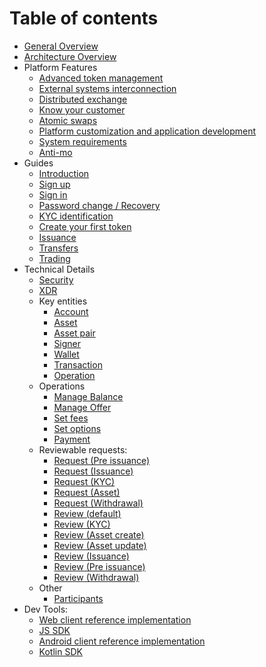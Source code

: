# Table of contents

* [General Overview](README.md)
* [Architecture Overview](architecture.md)
* Platform Features
    * [Advanced token management](features/tokens_management.md)
    * [External systems interconnection](features/exsys_connection.md)
    * [Distributed exchange](features/dex.md)
    * [Know your customer](features/kyc.md)
    * [Atomic swaps](features/atomic_swaps.md)
    * [Platform customization and application development](features/customization.md)
    * [System requirements](features/sys_requirements.md)
    * [Anti-mo](features/aml_alerts.md)
* Guides
    * [Introduction](tech/guides/intro.md)
    * [Sign up](tech/guides/sign_up.md)
    * [Sign in](tech/guides/sign_in.md)
    * [Password change / Recovery](tech/guides/password_change_recovery.md)
    * [KYC identification](tech/guides/kyc.md)
    * [Create your first token](tech/guides/create_token.md)
    * [Issuance](tech/guides/issuance.md)
    * [Transfers](tech/guides/transfer.md)
    * [Trading](tech/guides/trading.md)
* Technical Details
    * [Security](tech/security.md)
    * [XDR](tech/xdr.md)
    * Key entities
        * [Account](tech/key_entities/accounts.md)
        * [Asset](tech/key_entities/asset.md)
        * [Asset pair](tech/key_entities/asset_pair.md)
        * [Signer](tech/key_entities/signer.md)
        * [Wallet](tech/key_entities/wallet.md)
        * [Transaction](tech/key_entities/transaction.md)
        * [Operation](tech/key_entities/operation.md)
    * Operations
        * [Manage Balance](tech/operations/manage_balance.md)
        * [Manage Offer](tech/operations/manage_offer.md)
        * [Set fees](tech/operations/set_fees.md)
        * [Set options](tech/operations/set_options.md)
        * [Payment](tech/operations/payment.md)
    * Reviewable requests:
        * [Request (Pre issuance)](tech/requests/request_pre_issuance.md)
        * [Request (Issuance)](tech/requests/request_issuance.md)
        * [Request (KYC)](tech/requests/request_kyc.md)
        * [Request (Asset)](tech/requests/request_asset.md)
        * [Request (Withdrawal)](tech/requests/request_withdrawal.md)
        * [Review (default)](tech/requests/review.md)
        * [Review (KYC)](tech/requests/review_kyc.md)
        * [Review (Asset create)](tech/requests/review_asset_creation.md)
        * [Review (Asset update)](tech/requests/review_asset_update.md)
        * [Review (Issuance)](tech/requests/review_issuance.md)
        * [Review (Pre issuance)](tech/requests/review_pre_issuance.md)
        * [Review (Withdrawal)](tech/requests/review_withdrawal.md)
    * Other
        * [Participants](tech/other/participants.md)        
* Dev Tools:
    * [Web client reference implementation](https://github.com/tokend/client-scaffold)
    * [JS SDK](https://github.com/tokend/js-sdk)
    * [Android client reference implementation](https://github.com/tokend/android-client)
    * [Kotlin SDK](https://github.com/tokend/kotlin-sdk)
